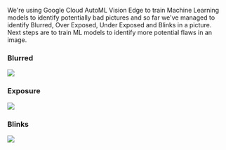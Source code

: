 We're using Google Cloud AutoML Vision Edge to train Machine Learning models to identify potentially bad pictures and so far we've managed to identify Blurred, Over Exposed, Under Exposed and Blinks in a picture.  
Next steps are to train ML models to identify more potential flaws in an image.

### Blurred  
![](https://i.imgur.com/KBnHicS.png)  

### Exposure  
![](https://i.imgur.com/nP400il.png)  

### Blinks  
![](https://i.imgur.com/u9OPDp0.png)
